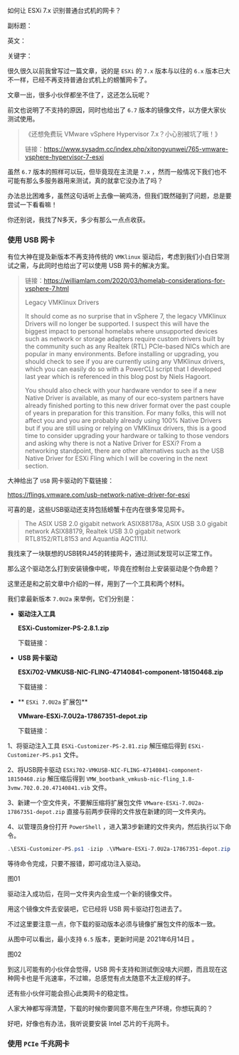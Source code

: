 如何让 ESXi 7.x 识别普通台式机的网卡？

副标题：

英文：

关键字：



很久很久以前我曾写过一篇文章，说的是 `ESXi` 的 `7.x` 版本与以往的 `6.x` 版本已大不一样，已经不再支持普通台式机上的螃蟹网卡了。

文章一出，很多小伙伴都坐不住了，这还怎么玩呢？

前文也说明了不支持的原因，同时也给出了 `6.7` 版本的镜像文件，以方便大家伙测试使用。

> 《还想免费玩 VMware vSphere Hypervisor 7.x？小心别被坑了哦！》
>
> 链接：https://www.sysadm.cc/index.php/xitongyunwei/765-vmware-vsphere-hypervisor-7-esxi



虽然 `6.7` 版本的照样可以玩，但毕竟现在主流是 `7.x` ，然而一般情况下我们也不可能有那么多服务器用来测试，真的就拿它没办法了吗？

办法总比困难多，虽然这句话听上去像一碗鸡汤，但我们既然碰到了问题，总是要尝试一下看看嘛！

你还别说，我找了N多天，多少有那么一点点收获。



### 使用 USB 网卡

有位大神在提及新版本不再支持传统的 `VMKlinux` 驱动后，考虑到我们小白日常测试之需，与此同时也给出了可以使用 USB 网卡的解决方案。



>链接：https://williamlam.com/2020/03/homelab-considerations-for-vsphere-7.html
>
>Legacy VMKlinux Drivers
>
>It should come as no surprise that in vSphere 7, the legacy VMKlinux Drivers will no longer be supported. I suspect this will have the biggest impact to personal homelabs where unsupported devices such as network or storage adapters require custom drivers built by the community such as any Realtek (RTL) PCIe-based NICs which are popular in many environments. Before installing or upgrading, you should check to see if you are currently using any VMKlinux drivers, which you can easily do so with a PowerCLI script that I developed last year which is referenced in this blog post by Niels Hagoort.
>
>You should also check with your hardware vendor to see if a new Native Driver is available, as many of our eco-system partners have already finished porting to this new driver format over the past couple of years in preparation for this transition. For many folks, this will not affect you and you are probably already using 100% Native Drivers but if you are still using or relying on VMKlinux drivers, this is a good time to consider upgrading your hardware or talking to those vendors and asking why there is not a Native Driver for ESXi? From a networking standpoint, there are other alternatives such as the USB Native Driver for ESXi Fling which I will be covering in the next section.



大神给出了 `USB` 网卡驱动的下载链接：

https://flings.vmware.com/usb-network-native-driver-for-esxi



可喜的是，这些USB驱动还支持包括螃蟹卡在内在很多常见网卡。

> The ASIX USB 2.0 gigabit network ASIX88178a, ASIX USB 3.0 gigabit  network ASIX88179, Realtek USB 3.0 gigabit network RTL8152/RTL8153 and  Aquantia AQC111U.



我找来了一块联想的USB转RJ45的转接网卡，通过测试发现可以正常工作。

那么这个驱动怎么打到安装镜像中呢，毕竟在控制台上安装驱动是个伪命题？

这里还是和之前文章中介绍的一样，用到了一个工具和两个材料。



我们拿最新版本 `7.0U2a` 来举例，它们分别是：

* **驱动注入工具**

  **ESXi-Customizer-PS-2.8.1.zip**

  下载链接：

  

* **USB 网卡驱动**

  **ESXi702-VMKUSB-NIC-FLING-47140841-component-18150468.zip**

  下载链接：

  

* ** `ESXi 7.0U2a` 扩展包**

  **VMware-ESXi-7.0U2a-17867351-depot.zip**

  下载链接：



1、将驱动注入工具 `ESXi-Customizer-PS-2.81.zip` 解压缩后得到 `ESXi-Customizer-PS.ps1` 文件。

2、将USB网卡驱动 `ESXi702-VMKUSB-NIC-FLING-47140841-component-18150468.zip` 解压缩后得到 `VMW_bootbank_vmkusb-nic-fling_1.8-3vmw.702.0.20.47140841.vib` 文件。

3、新建一个空文件夹，不要解压缩将扩展包文件 `VMware-ESXi-7.0U2a-17867351-depot.zip` 直接与前两步获得的文件放在新建的同一文件夹内。

4、以管理员身份打开 `PowerShell` ，进入第3步新建的文件夹内，然后执行以下命令。

```powershell
.\ESXi-Customizer-PS.ps1 -izip .\VMware-ESXi-7.0U2a-17867351-depot.zip -pkgDir .\
```

等待命令完成，只要不报错，即可成功注入驱动。

图01



驱动注入成功后，在同一文件夹内会生成一个新的镜像文件。

用这个镜像文件去安装吧，它已经将 USB 网卡驱动打包进去了。

不过这里要注意一点，你下载的驱动版本必须与镜像扩展包文件的版本一致。

从图中可以看出，最小支持 `6.5` 版本，更新时间是 2021年6月14日 。

图02



到这儿可能有的小伙伴会觉得，USB 网卡支持和测试倒没啥大问题，而且现在这种网卡也是千兆速率，不过嘛，总感觉有点太随意不太正规的样子。

还有些小伙伴可能会担心此类网卡的稳定性。

人家大神都写得清楚，下载的时候你要同意不用在生产环境，你想玩真的？

好吧，好像也有办法，我听说要安装 Intel 芯片的千兆网卡。



### 使用 `PCIe` 千兆网卡











